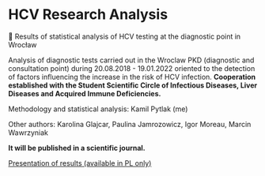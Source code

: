 # HCV Research Analysis
🦠 Results of statistical analysis of HCV testing at the diagnostic point in Wrocław

Analysis of diagnostic tests carried out in the Wroclaw PKD (diagnostic and consultation point) during 20.08.2018 - 19.01.2022 oriented to the detection of factors influencing the increase in the risk of HCV infection. **Cooperation established with the Student Scientific Circle of Infectious Diseases, Liver Diseases and Acquired Immune Deficiencies.**

Methodology and statistical analysis: Kamil Pytlak (me)

Other authors: Karolina Glajcar, Paulina Jamrozowicz, Igor Moreau, Marcin Wawrzyniak

**It will be published in a scientific journal.**

[Presentation of results (available in PL only)](presentation-of-results.pdf)
